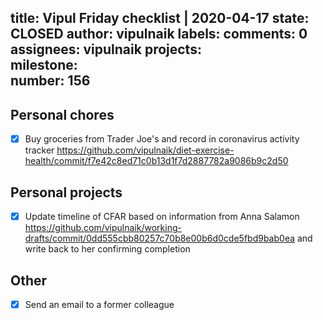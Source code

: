 title:	Vipul Friday checklist | 2020-04-17
state:	CLOSED
author:	vipulnaik
labels:	
comments:	0
assignees:	vipulnaik
projects:	
milestone:	
number:	156
--
## Personal chores

- [x] Buy groceries from Trader Joe's and record in coronavirus activity tracker https://github.com/vipulnaik/diet-exercise-health/commit/f7e42c8ed71c0b13d1f7d2887782a9086b9c2d50

## Personal projects

- [x] Update timeline of CFAR based on information from Anna Salamon https://github.com/vipulnaik/working-drafts/commit/0dd555cbb80257c70b8e00b6d0cde5fbd9bab0ea and write back to her confirming completion

## Other

- [x] Send an email to a former colleague
